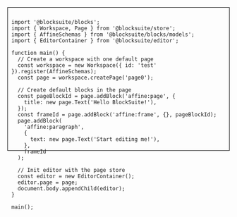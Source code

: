 <div id="editor-example" style="height: 300px; border: 1px solid black; padding: 0.75rem 0.5rem;"/>

<script>
import '@blocksuite/editor/themes/affine.css';
async function main() {
  await import('@blocksuite/blocks');
  await import('@blocksuite/store');
  const { Workspace, Page } = await import('@blocksuite/store');
  const { AffineSchemas } = await import('@blocksuite/blocks/models');
  const { EditorContainer } = await import('@blocksuite/editor');

  // Create a workspace with one default page
  const workspace = new Workspace({ id: 'test' }).register(AffineSchemas);
  const page = workspace.createPage('page0');

  // Create default blocks in the page
  const pageBlockId = page.addBlock('affine:page', {
    title: new page.Text('Hello BlockSuite!'),
  });
  const frameId = page.addBlock('affine:frame', {}, pageBlockId);
  page.addBlock('affine:paragraph', {
    text: new page.Text('Start editing me!'),
  }, frameId);

  // Init editor with the page store
  const editor = new EditorContainer();
  editor.page = page;
  setTimeout(() => {
    document.querySelector('#editor-example').appendChild(editor);
  }, 0);
}

if (typeof window !== 'undefined') {
  main();
}
</script>

```tsx
import '@blocksuite/blocks';
import { Workspace, Page } from '@blocksuite/store';
import { AffineSchemas } from '@blocksuite/blocks/models';
import { EditorContainer } from '@blocksuite/editor';

function main() {
  // Create a workspace with one default page
  const workspace = new Workspace({ id: 'test' }).register(AffineSchemas);
  const page = workspace.createPage('page0');

  // Create default blocks in the page
  const pageBlockId = page.addBlock('affine:page', {
    title: new page.Text('Hello BlockSuite!'),
  });
  const frameId = page.addBlock('affine:frame', {}, pageBlockId);
  page.addBlock(
    'affine:paragraph',
    {
      text: new page.Text('Start editing me!'),
    },
    frameId
  );

  // Init editor with the page store
  const editor = new EditorContainer();
  editor.page = page;
  document.body.appendChild(editor);
}

main();
```
